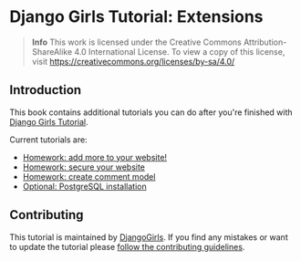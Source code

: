 # Django Girls Tutorial: Extensions

> **Info** This work is licensed under the Creative Commons Attribution-ShareAlike 4.0
International License. To view a copy of this license, visit
https://creativecommons.org/licenses/by-sa/4.0/

## Introduction

This book contains additional tutorials you can do after you're finished with [Django Girls Tutorial](http://tutorial.djangogirls.org/).

Current tutorials are:
* [Homework: add more to your website!](homework/README.md)
* [Homework: secure your website](authentication_authorization/README.md)
* [Homework: create comment model](homework_create_more_models/README.md)
* [Optional: PostgreSQL installation](optional_postgresql_installation/README.md)

## Contributing

This tutorial is maintained by [DjangoGirls](http://djangogirls.org/). If you find any mistakes or want to update the tutorial please [follow the contributing guidelines](https://github.com/DjangoGirls/tutorial/blob/master/README.md).
